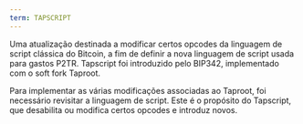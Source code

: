 ```yaml
---
term: TAPSCRIPT
---
```


Uma atualização destinada a modificar certos opcodes da linguagem de script clássica do Bitcoin, a fim de definir a nova linguagem de script usada para gastos P2TR. Tapscript foi introduzido pelo BIP342, implementado com o soft fork Taproot.

Para implementar as várias modificações associadas ao Taproot, foi necessário revisitar a linguagem de script. Este é o propósito do Tapscript, que desabilita ou modifica certos opcodes e introduz novos.